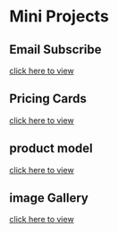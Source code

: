 # Mini Projects

## Email Subscribe

[click here to view](./Email%20Subscribe/images/Output.png)

## Pricing Cards

[click here to view](./Pricing%20cards/images/output.png)

## product model

[click here to view](./product%20model/output.png)

## image Gallery

[click here to view](./image%20galllery/output.png)